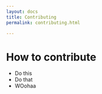 ```yaml
---
layout: docs
title: Contributing
permalink: contributing.html

---
```


# How to contribute

- Do this
- Do that
- WOohaa
